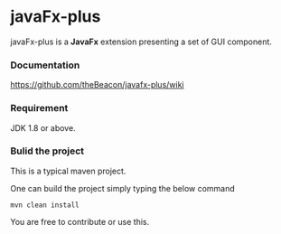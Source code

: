 # javaFx-plus
javaFx-plus is a **JavaFx** extension presenting a set of GUI component.

### Documentation
https://github.com/theBeacon/javafx-plus/wiki

### Requirement  
JDK 1.8 or above.

### Bulid the project
This is a typical maven project.

One can build the project simply typing the below command

`mvn clean install` 




You are free to contribute or use this.

